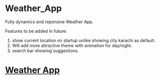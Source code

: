 # Weather_App
<p>Fully dynamics and reponsive Weather App.</p>
<p>
Features to be added in future:</p>
<ol>
<li> show current location on startup unlike showing city karachi as default.</li> 
<li> Will add more attractive theme with animation for day/night.</li>  
<li> search bar showing suggestions.</li>  
</ol>


<h1><a target="_blank"  href="https://weatherapp-786.web.app/">Weather App</a></h1>
